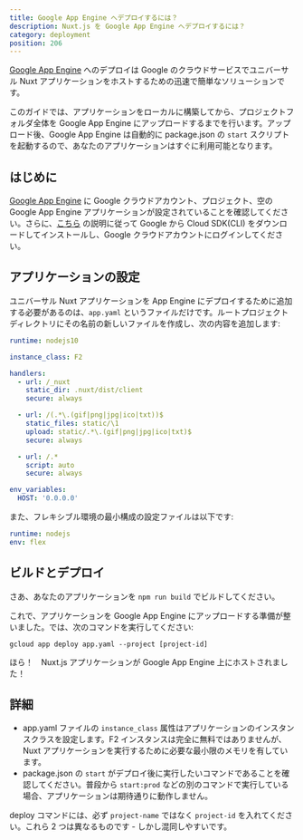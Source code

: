 ```yaml
---
title: Google App Engine へデプロイするには？
description: Nuxt.js を Google App Engine へデプロイするには？
category: deployment
position: 206
---
```


[Google App Engine](https://cloud.google.com/appengine/) へのデプロイは Google のクラウドサービスでユニバーサル Nuxt アプリケーションをホストするための迅速で簡単なソリューションです。

このガイドでは、アプリケーションをローカルに構築してから、プロジェクトフォルダ全体を Google App Engine にアップロードするまでを行います。アップロード後、Google App Engine は自動的に package.json の `start` スクリプトを起動するので、あなたのアプリケーションはすぐに利用可能となります。

## はじめに

[Google App Engine](https://cloud.google.com/appengine/) に Google クラウドアカウント、プロジェクト、空の Google App Engine アプリケーションが設定されていることを確認してください。さらに、[こちら](https://cloud.google.com/sdk/) の説明に従って Google から Cloud SDK(CLI) をダウンロードしてインストールし、Google クラウドアカウントにログインしてください。

## アプリケーションの設定

ユニバーサル Nuxt アプリケーションを App Engine にデプロイするために追加する必要があるのは、`app.yaml` というファイルだけです。ルートプロジェクトディレクトリにその名前の新しいファイルを作成し、次の内容を追加します:

```yaml
runtime: nodejs10

instance_class: F2

handlers:
  - url: /_nuxt
    static_dir: .nuxt/dist/client
    secure: always

  - url: /(.*\.(gif|png|jpg|ico|txt))$
    static_files: static/\1
    upload: static/.*\.(gif|png|jpg|ico|txt)$
    secure: always

  - url: /.*
    script: auto
    secure: always

env_variables:
  HOST: '0.0.0.0'
```

また、フレキシブル環境の最小構成の設定ファイルは以下です:

```yaml
runtime: nodejs
env: flex
```

## ビルドとデプロイ

さあ、あなたのアプリケーションを `npm run build` でビルドしてください。

これで、アプリケーションを Google App Engine にアップロードする準備が整いました。では、次のコマンドを実行してください:

```
gcloud app deploy app.yaml --project [project-id]
```

ほら！　Nuxt.js アプリケーションが Google App Engine 上にホストされました！

## 詳細

- app.yaml ファイルの `instance_class` 属性はアプリケーションのインスタンスクラスを設定します。F2 インスタンスは完全に無料ではありませんが、Nuxt アプリケーションを実行するために必要な最小限のメモリを有しています。
- package.json の `start` がデプロイ後に実行したいコマンドであることを確認してください。普段から `start:prod` などの別のコマンドで実行している場合、アプリケーションは期待通りに動作しません。

deploy コマンドには、必ず `project-name` ではなく `project-id` を入れてください。これら 2 つは異なるものです - しかし混同しやすいです。
